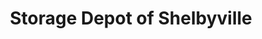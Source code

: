 ---
title: "Storage Depot of Shelbyville"
url: /shelbyville/storage-depot-of-shelbyville/
shop: storage rental
---